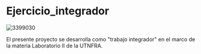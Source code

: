 # Ejercicio_integrador
![3399030](https://github.com/depetrisnicolas/Ejercicio_integrador/assets/123782137/dd131857-80f1-4601-94eb-baaafbbe97a3)

El presente proyecto se desarrolla como "trabajo integrador" en el marco de la materia Laboratorio II de la UTNFRA.
